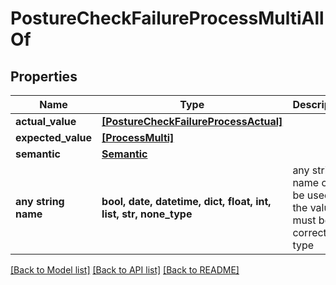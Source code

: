 # PostureCheckFailureProcessMultiAllOf


## Properties
Name | Type | Description | Notes
------------ | ------------- | ------------- | -------------
**actual_value** | [**[PostureCheckFailureProcessActual]**](PostureCheckFailureProcessActual.md) |  | 
**expected_value** | [**[ProcessMulti]**](ProcessMulti.md) |  | 
**semantic** | [**Semantic**](Semantic.md) |  | 
**any string name** | **bool, date, datetime, dict, float, int, list, str, none_type** | any string name can be used but the value must be the correct type | [optional]

[[Back to Model list]](../README.md#documentation-for-models) [[Back to API list]](../README.md#documentation-for-api-endpoints) [[Back to README]](../README.md)



